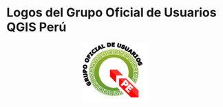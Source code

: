 # Logos del Grupo Oficial de Usuarios QGIS Perú
<p align='center'>
 <a><img src='png/qgispe.png' width=150>
 </a>
</p>
